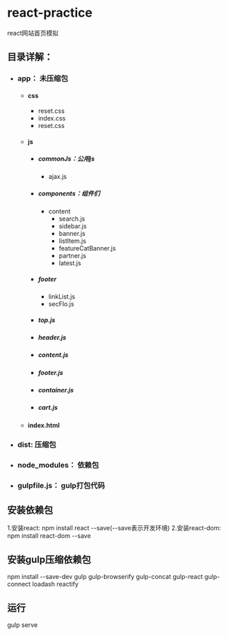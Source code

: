 # react-practice
react网站首页模拟

## 目录详解：
* ### app： 未压缩包
  * #### css
    * reset.css
    * index.css
    * reset.css
  * #### js
    * ##### commonJs：公用js<br/>
      * ajax.js
    * ##### components：组件们<br/>
      * content<br/>
        * search.js<br/>
        * sidebar.js<br/>
        * banner.js<br/>
        * listItem.js<br/>
        * featureCatBanner.js<br/>
        * partner.js<br/>
        * latest.js<br/>
    * ##### footer<br/>
      * linkList.js
      * secFlo.js
    * ##### top.js<br/>
    * ##### header.js<br/>
    * ##### content.js<br/>
    * ##### footer.js<br/>
    * ##### container.js<br/>
    * ##### cart.js<br/>
  * #### index.html<br/>
* ### dist: 压缩包<br/>
* ### node_modules： 依赖包<br/>
* ### gulpfile.js： gulp打包代码<br/>

## 安装依赖包

1.安装react: npm install react --save(--save表示开发环境)
2.安装react-dom: npm install react-dom --save

## 安装gulp压缩依赖包
npm install --save-dev gulp gulp-browserify gulp-concat gulp-react 
		gulp-connect loadash reactify

## 运行
gulp serve
